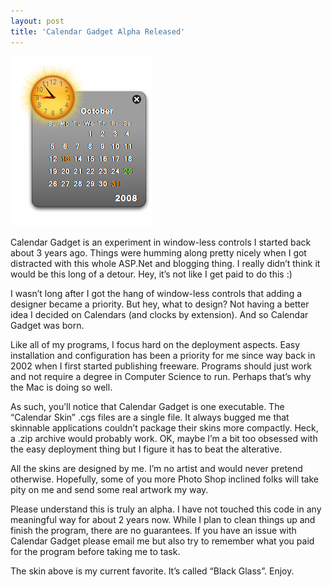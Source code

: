 ```yaml
---
layout: post
title: 'Calendar Gadget Alpha Released'
---
```

[![image](/cdn/images/blog/CalendarGadgetAlphaReleased_12316/image_thumb.png)](/cdn/images/blog/CalendarGadgetAlphaReleased_12316/image.png)

Calendar Gadget is an experiment in window-less controls I started back about 3 years ago. Things were humming along pretty nicely when I got distracted with this whole ASP.Net and blogging thing. I really didn’t think it would be this long of a detour. Hey, it’s not like I get paid to do this :)

I wasn’t long after I got the hang of window-less controls that adding a designer became a priority. But hey, what to design? Not having a better idea I decided on Calendars (and clocks by extension). And so Calendar Gadget was born.

Like all of my programs, I focus hard on the deployment aspects. Easy installation and configuration has been a priority for me since way back in 2002 when I first started publishing freeware. Programs should just work and not require a degree in Computer Science to run. Perhaps that’s why the Mac is doing so well.

As such, you’ll notice that Calendar Gadget is one executable. The “Calendar Skin” .cgs files are a single file. It always bugged me that skinnable applications couldn’t package their skins more compactly. Heck, a .zip archive would probably work. OK, maybe I’m a bit too obsessed with the easy deployment thing but I figure it has to beat the alterative.

All the skins are designed by me. I’m no artist and would never pretend otherwise. Hopefully, some of you more Photo Shop inclined folks will take pity on me and send some real artwork my way.

Please understand this is truly an alpha. I have not touched this code in any meaningful way for about 2 years now. While I plan to clean things up and finish the program, there are no guarantees. If you have an issue with Calendar Gadget please email me but also try to remember what you paid for the program before taking me to task.

The skin above is my current favorite. It’s called “Black Glass”. Enjoy.
